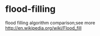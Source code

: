 flood-filling
=============

flood filling algorithm comparison;see more http://en.wikipedia.org/wiki/Flood_fill
